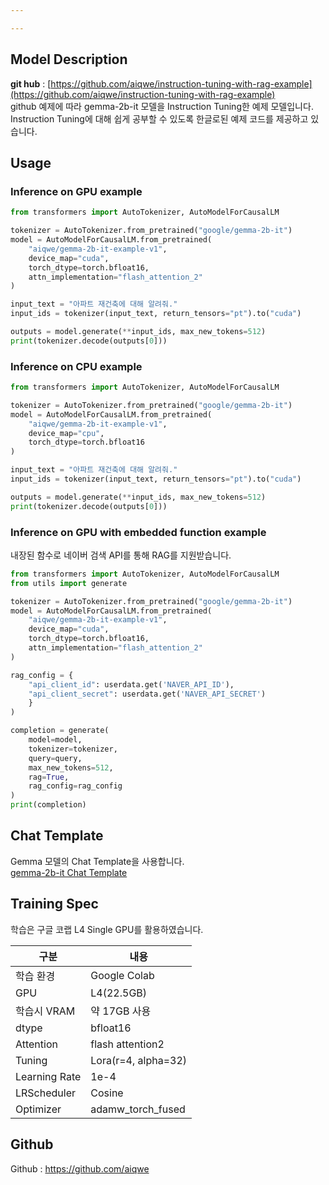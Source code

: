```yaml
---

---
```

## Model Description
**git hub** : [https://github.com/aiqwe/instruction-tuning-with-rag-example](https://github.com/aiqwe/instruction-tuning-with-rag-example)  
github 예제에 따라 gemma-2b-it 모델을 Instruction Tuning한 예제 모델입니다.  
Instruction Tuning에 대해 쉽게 공부할 수 있도록 한글로된 예제 코드를 제공하고 있습니다.

## Usage
### Inference on GPU example
```python
from transformers import AutoTokenizer, AutoModelForCausalLM

tokenizer = AutoTokenizer.from_pretrained("google/gemma-2b-it")
model = AutoModelForCausalLM.from_pretrained(
    "aiqwe/gemma-2b-it-example-v1",
    device_map="cuda",
    torch_dtype=torch.bfloat16,
    attn_implementation="flash_attention_2"
)

input_text = "아파트 재건축에 대해 알려줘."
input_ids = tokenizer(input_text, return_tensors="pt").to("cuda")

outputs = model.generate(**input_ids, max_new_tokens=512)
print(tokenizer.decode(outputs[0]))

```


### Inference on CPU example
```python
from transformers import AutoTokenizer, AutoModelForCausalLM

tokenizer = AutoTokenizer.from_pretrained("google/gemma-2b-it")
model = AutoModelForCausalLM.from_pretrained(
    "aiqwe/gemma-2b-it-example-v1",
    device_map="cpu",
    torch_dtype=torch.bfloat16
)

input_text = "아파트 재건축에 대해 알려줘."
input_ids = tokenizer(input_text, return_tensors="pt").to("cuda")

outputs = model.generate(**input_ids, max_new_tokens=512)
print(tokenizer.decode(outputs[0]))
```

### Inference on GPU with embedded function example
내장된 함수로 네이버 검색 API를 통해 RAG를 지원받습니다.
```python
from transformers import AutoTokenizer, AutoModelForCausalLM 
from utils import generate

tokenizer = AutoTokenizer.from_pretrained("google/gemma-2b-it")
model = AutoModelForCausalLM.from_pretrained(
    "aiqwe/gemma-2b-it-example-v1",
    device_map="cuda",
    torch_dtype=torch.bfloat16,
    attn_implementation="flash_attention_2"
)

rag_config = {
    "api_client_id": userdata.get('NAVER_API_ID'),
    "api_client_secret": userdata.get('NAVER_API_SECRET')
    }
)

completion = generate(
    model=model,
    tokenizer=tokenizer,
    query=query,
    max_new_tokens=512,
    rag=True,
    rag_config=rag_config
)
print(completion)
```

## Chat Template
Gemma 모델의 Chat Template을 사용합니다.  
[gemma-2b-it Chat Template](https://huggingface.co/google/gemma-2b-it#chat-template)

## Training Spec
학습은 구글 코랩 L4 Single GPU를 활용하였습니다.  

| 구분            | 내용                  |
|---------------|---------------------|
| 학습 환경         | Google Colab        |
| GPU           | L4(22.5GB)          |
| 학습시 VRAM      | 약 17GB 사용           |
| dtype         | bfloat16            |
| Attention     | flash attention2    |
| Tuning        | Lora(r=4, alpha=32) |
| Learning Rate | 1e-4                |
| LRScheduler   | Cosine              |
| Optimizer     | adamw_torch_fused   |

## Github
Github : https://github.com/aiqwe
